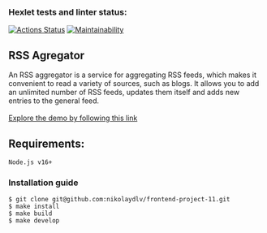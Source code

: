 ### Hexlet tests and linter status:
[![Actions Status](https://github.com/nikolaydlv/frontend-project-11/workflows/hexlet-check/badge.svg)](https://github.com/nikolaydlv/frontend-project-11/actions)
[![Maintainability](https://api.codeclimate.com/v1/badges/b1de070d6b4bbf8b4d1e/maintainability)](https://codeclimate.com/github/nikolaydlv/frontend-project-11/maintainability)

## RSS Agregator
An RSS aggregator is a service for aggregating RSS feeds, which makes it convenient to read a variety of sources, such as blogs. It allows you to add an unlimited number of RSS feeds, updates them itself and adds new entries to the general feed.<br/>
<br/>
[Explore the demo by following this link](https://frontend-project-11-six-chi.vercel.app/)

## Requirements:

```
Node.js v16+
```

### Installation guide

````
$ git clone git@github.com:nikolaydlv/frontend-project-11.git
$ make install
$ make build
$ make develop
````